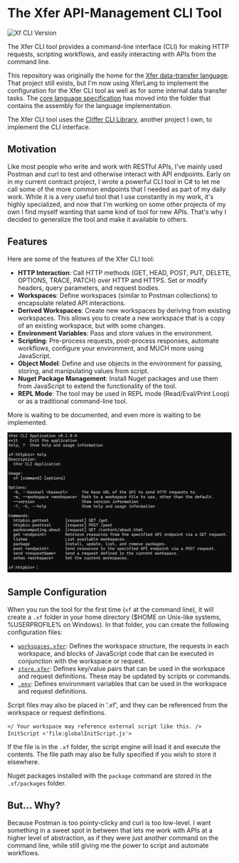 ﻿# The Xfer API-Management CLI Tool

![Xf CLI Version](https://img.shields.io/badge/Xf_CLI-0.1.0-green)

The Xfer CLI tool provides a command-line interface (CLI) for making HTTP requests, scripting workflows, and easily interacting with APIs from the command line.

This repository was originally the home for the [Xfer data-transfer language](https://github.com/paulmooreparks/Xfer/blob/master/ParksComputing.Xfer.Lang). That project still exists, but I'm now using XferLang to implement the configuration for the Xfer CLI tool as well as for some internal data transfer tasks. The [core language specification](ParksComputing.Xfer.Lang/README.md) has moved into the folder that contains the assembly for the language implementation.

The Xfer CLI tool uses the [Cliffer CLI Library](https://github.com/paulmooreparks/Cliffer), another project I own, to implement the CLI interface.

## Motivation

Like most people who write and work with RESTful APIs, I've mainly used Postman and curl to test and otherwise interact with API endpoints. Early on in my current contract project, I wrote a powerful CLI tool in C# to let me call some of the more common endpoints that I needed as part of my daily work. While it is a very useful tool that I use constantly in my work, it's highly specialized, and now that I'm working on some other projects of my own I find myself wanting that same kind of tool for new APIs. That's why I decided to generalize the tool and make it available to others.

## Features

Here are some of the features of the Xfer CLI tool:

- **HTTP Interaction**: Call HTTP methods (GET, HEAD, POST, PUT, DELETE, OPTIONS, TRACE, PATCH) over HTTP and HTTPS. Set or modify headers, query parameters, and request bodies.
- **Workspaces**: Define workspaces (similar to Postman collections) to encapsulate related API interactions.
- **Derived Workspaces**: Create new workspaces by deriving from existing workspaces. This allows you to create a new workspace that is a copy of an existing workspace, but with some changes.
- **Environment Variables**: Pass and store values in the environment.
- **Scripting**: Pre-process requests, post-process responses, automate workflows, configure your environment, and MUCH more using JavaScript.
- **Object Model**: Define and use objects in the environment for passing, storing, and manipulating values from script.
- **Nuget Package Management**: Install Nuget packages and use them from JavaScript to extend the functionality of the tool.
- **REPL Mode**: The tool may be used in REPL mode (Read/Eval/Print Loop) or as a traditional command-line tool.

More is waiting to be documented, and even more is waiting to be implemented.

![Screen shot 01](XferScreen01.png)

## Sample Configuration

When you run the tool for the first time (`xf` at the command line), it will create a `.xf` folder in your home directory ($HOME on Unix-like systems, %USERPROFILE% on Windows). In that folder, you can create the following configuration files:

- [`workspaces.xfer`](.xf/workspaces.xfer): Defines the workspace structure, the requests in each workspace, and blocks of JavaScript code that can be executed in conjunction with the workspace or request.
- [`store.xfer`](.xf/store.xfer): Defines key/value pairs that can be used in the workspace and request definitions. These may be updated by scripts or commands.
- [`.env`](.xf/.env): Defines environment variables that can be used in the workspace and request definitions.

Script files may also be placed in '.xf', and they can be referenced from the workspace or request definitions.

```xfer
</ Your workspace may reference external script like this. />
InitScript <'file:globalInitScript.js'>
```

If the file is in the `.xf` folder, the script engine will load it and execute the contents. The file path may also be fully specified if you wish to store it elsewhere.

Nuget packages installed with the `package` command are stored in the `.xf/packages` folder.

## But... Why?

Because Postman is too pointy-clicky and curl is too low-level. I want something in a sweet spot in between that lets me work with APIs at a higher level of abstraction, as if they were just another command on the command line, while still giving me the power to script and automate workflows.

